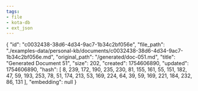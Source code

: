 ```yaml
---
tags:
- file
- kota-db
- ext_json
---
```

{
  "id": "c0032438-38d6-4d34-9ac7-1b34c2bf056e",
  "file_path": "./examples-data/personal-kb/documents/c0032438-38d6-4d34-9ac7-1b34c2bf056e.md",
  "original_path": "/generated/doc-051.md",
  "title": "Generated Document 51",
  "size": 202,
  "created": 1754606890,
  "updated": 1754606890,
  "hash": [
    8,
    239,
    172,
    190,
    235,
    230,
    81,
    155,
    161,
    55,
    151,
    182,
    47,
    59,
    193,
    253,
    78,
    51,
    174,
    213,
    53,
    169,
    224,
    64,
    39,
    59,
    169,
    221,
    184,
    232,
    86,
    131
  ],
  "embedding": null
}